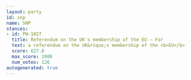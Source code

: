 ```yaml
---
layout: party
id: snp
name: SNP
stances:
- id: PW-1027
  title: Referendum on the UK's membership of the EU — For
  text: a referendum on the UK&rsquo;s membership of the <b>EU</b>
  score: 627.0
  max_score: 1980
  num_votes: 126
autogenerated: true
---
```


